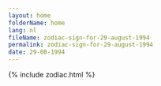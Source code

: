 ```yaml
---
layout: home
folderName: home
lang: nl
fileName: zodiac-sign-for-29-august-1994
permalink: zodiac-sign-for-29-august-1994
date: 29-08-1994
---
```

{% include zodiac.html %}
